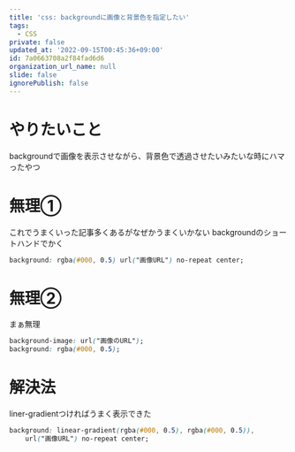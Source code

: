 ```yaml
---
title: 'css: backgroundに画像と背景色を指定したい'
tags:
  - CSS
private: false
updated_at: '2022-09-15T00:45:36+09:00'
id: 7a0663708a2f84fad6d6
organization_url_name: null
slide: false
ignorePublish: false
---
```

# やりたいこと
backgroundで画像を表示させながら、背景色で透過させたいみたいな時にハマったやつ

# 無理①
これでうまくいった記事多くあるがなぜかうまくいかない
backgroundのショートハンドでかく
```css
background: rgba(#000, 0.5) url("画像URL") no-repeat center;
```

# 無理②
まぁ無理
```css
background-image: url("画像のURL");
background: rgba(#000, 0.5);
```

# 解決法
liner-gradientつければうまく表示できた
```css
background: linear-gradient(rgba(#000, 0.5), rgba(#000, 0.5)),
    url("画像URL") no-repeat center;
```
